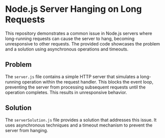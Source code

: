# Node.js Server Hanging on Long Requests

This repository demonstrates a common issue in Node.js servers where long-running requests can cause the server to hang, becoming unresponsive to other requests.  The provided code showcases the problem and a solution using asynchronous operations and timeouts.

## Problem

The `server.js` file contains a simple HTTP server that simulates a long-running operation within the request handler.  This blocks the event loop, preventing the server from processing subsequent requests until the operation completes. This results in unresponsive behavior.

## Solution

The `serverSolution.js` file provides a solution that addresses this issue. It uses asynchronous techniques and a timeout mechanism to prevent the server from hanging.